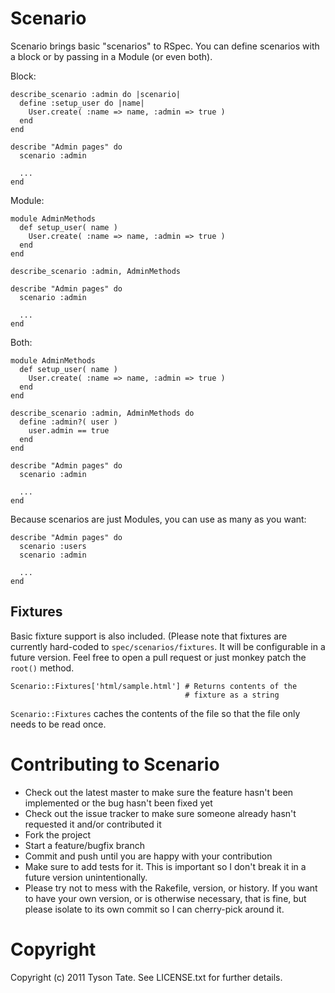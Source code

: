 Scenario
========

Scenario brings basic "scenarios" to RSpec. You can define scenarios with a
block or by passing in a Module (or even both).

Block:

    describe_scenario :admin do |scenario|
      define :setup_user do |name|
        User.create( :name => name, :admin => true )
      end
    end
    
    describe "Admin pages" do
      scenario :admin
      
      ...
    end

Module:

    module AdminMethods
      def setup_user( name )
        User.create( :name => name, :admin => true )
      end
    end
    
    describe_scenario :admin, AdminMethods
    
    describe "Admin pages" do
      scenario :admin
      
      ...
    end

Both:

    module AdminMethods
      def setup_user( name )
        User.create( :name => name, :admin => true )
      end
    end
    
    describe_scenario :admin, AdminMethods do
      define :admin?( user )
        user.admin == true
      end
    end
    
    describe "Admin pages" do
      scenario :admin
      
      ...
    end

Because scenarios are just Modules, you can use as many as you want:

    describe "Admin pages" do
      scenario :users
      scenario :admin
      
      ...
    end

Fixtures
--------

Basic fixture support is also included. (Please note that fixtures are currently 
hard-coded to `spec/scenarios/fixtures`. It will be configurable in a future
version. Feel free to open a pull request or just monkey patch the `root()`
method.

    Scenario::Fixtures['html/sample.html'] # Returns contents of the
                                           # fixture as a string

`Scenario::Fixtures` caches the contents of the file so that the file only needs 
to be read once.

Contributing to Scenario
========================
 
* Check out the latest master to make sure the feature hasn't been implemented
  or the bug hasn't been fixed yet
* Check out the issue tracker to make sure someone already hasn't requested it 
  and/or contributed it
* Fork the project
* Start a feature/bugfix branch
* Commit and push until you are happy with your contribution
* Make sure to add tests for it. This is important so I don't break it in a 
  future version unintentionally.
* Please try not to mess with the Rakefile, version, or history. If you want to 
  have your own version, or is otherwise necessary, that is fine, but please 
  isolate to its own commit so I can cherry-pick around it.

Copyright
=========

Copyright (c) 2011 Tyson Tate. See LICENSE.txt for further details.
